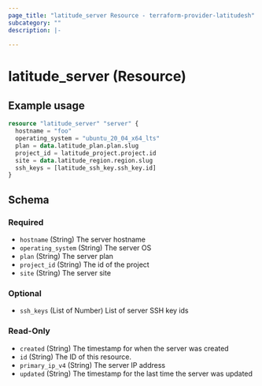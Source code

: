 ```yaml
---
page_title: "latitude_server Resource - terraform-provider-latitudesh"
subcategory: ""
description: |-
  
---
```


# latitude_server (Resource)



## Example usage

```terraform
resource "latitude_server" "server" {
  hostname = "foo"
  operating_system = "ubuntu_20_04_x64_lts"
  plan = data.latitude_plan.plan.slug
  project_id = latitude_project.project.id
  site = data.latitude_region.region.slug
  ssh_keys = [latitude_ssh_key.ssh_key.id]
}
```

<!-- schema generated by tfplugindocs -->
## Schema

### Required

- `hostname` (String) The server hostname
- `operating_system` (String) The server OS
- `plan` (String) The server plan
- `project_id` (String) The id of the project
- `site` (String) The server site

### Optional

- `ssh_keys` (List of Number) List of server SSH key ids

### Read-Only

- `created` (String) The timestamp for when the server was created
- `id` (String) The ID of this resource.
- `primary_ip_v4` (String) The server IP address
- `updated` (String) The timestamp for the last time the server was updated